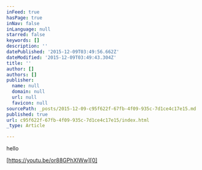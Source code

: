 ```yaml
---
inFeed: true
hasPage: true
inNav: false
inLanguage: null
starred: false
keywords: []
description: ''
datePublished: '2015-12-09T03:49:56.662Z'
dateModified: '2015-12-09T03:49:43.304Z'
title: ''
author: []
authors: []
publisher:
  name: null
  domain: null
  url: null
  favicon: null
sourcePath: _posts/2015-12-09-c95f622f-67fb-4f09-935c-7d1ce4c17e15.md
published: true
url: c95f622f-67fb-4f09-935c-7d1ce4c17e15/index.html
_type: Article

---
```

hello

[https://youtu.be/or88GPhXlWw][0]

[0]: https://youtu.be/or88GPhXlWw